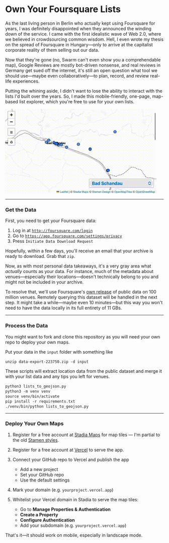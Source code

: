 # Own Your Foursquare Lists

As the last living person in Berlin who actually kept using Foursquare for years, I was definitely disappointed when they announced the winding down of the service. I came with the first idealistic wave of Web 2.0, where we believed in crowdsourcing common wisdom. Hell, I even wrote my thesis on the spread of Foursquare in Hungary—only to arrive at the capitalist corporate reality of them selling out our data.

Now that they're gone (no, Swarm can't even show you a comprehendable map), Google Reviews are mostly bot-driven nonsense, and real reviews in Germany get sued off the internet, it's still an open question what tool we should use—maybe even collaboratively—to plan, record, and review real-life experiences.

Putting the whining aside, I didn't want to lose the ability to interact with the lists I'd built over the years. So, I made this mobile-friendly, one-page, map-based list explorer, which you're free to use for your own lists.

![Demo](assets/mbl.gif)

---

### **Get the Data**

First, you need to get your Foursquare data:

1. Log in at [`http://foursquare.com/login`](http://foursquare.com/login)
2. Go to [`https://app.foursquare.com/settings/privacy`](https://app.foursquare.com/settings/privacy)
3. Press `Initiate Data Download Request`

Hopefully, within a few days, you'll receive an email that your archive is ready to download. Grab that `zip`.

Now, as with most personal data takeaways, it's a very gray area what *actually* counts as your data. For instance, much of the metadata about venues—especially their locations—doesn't technically belong to you and might not be included in your archive.

To resolve that, we'll use Foursquare's [own release](https://docs.foursquare.com/data-products/docs/access-fsq-os-places) of public data on 100 million venues. Remotely querying this dataset will be handled in the next step. It might take a while—maybe even 10 minutes—but this way you won't need to have the data locally in its full entirety of 11 GBs.

---

### **Process the Data**

You might want to fork and clone this repository as you will need your own repo to deploy your own maps.

Put your data in the `input` folder with something like

```
unzip data-export-223750.zip -d input
```

These scripts will extract location data from the public dataset and merge it with your list data and any tips you left for venues.

```
python3 lists_to_geojson.py
python3 -m venv venv
source venv/bin/activate
pip install -r requirements.txt
./venv/bin/python lists_to_geojson.py
```

---

### **Deploy Your Own Maps**

1. Register for a free account at [Stadia Maps](https://stadiamaps.com) for map tiles — I'm partial to the old [Stamen styles](https://maps.stamen.com/).
2. Register for a free account at [Vercel](https://vercel.com) to serve the app.
3. Connect your GitHub repo to Vercel and publish the app

   * Add a new project
   * Set your GitHub repo
   * Use the default settings

4. Mark your domain (e.g. `yourproject.vercel.app`)
5. Whitelist your Vercel domain in Stadia to serve the map tiles:

   * Go to **Manage Properties & Authentication**
   * **Create a Property**
   * **Configure Authentication**
   * Add your subdomain (e.g. `yourproject.vercel.app`)

That's it—it should work on mobile, especially in landscape mode.